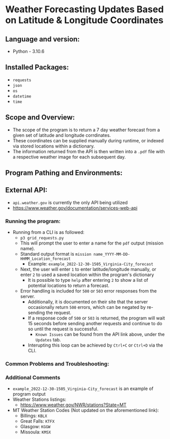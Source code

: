 # Weather Forecasting Updates Based on Latitude & Longitude Coordinates

## Language and version: 
* Python - 3.10.6

## Installed Packages:
* `requests`
* `json`
* `os`
* `datetime`
* `time`

## Scope and Overview:
* The scope of the program is to return a 7 day weather forecast from a given set of latitude and longitude corrdinates. 
* These coordinates can be supplied manually during runtime, or indexed via stored locations within a dictionary.
* The information returned from the API is then written into a `.pdf` file with a
respective weather image for each subsequent day.

## Program Pathing and Environments:

## External API:
* `api.weather.gov` is currently the only API being utilized  
* https://www.weather.gov/documentation/services-web-api

### Running the program:
* Running from a CLI is as followed:
    * `p3 grid_requests.py`
    * This will prompt the user to enter a name for the `pdf` output (mission name).
    * Standard output format is `mission name_YYYY-MM-DD-HHMM_Location_forecast`
        * Example: `example_2022-12-30-1505_Virginia-City_forecast`
    * Next, the user will enter `1` to enter latitude/longitude manually, or enter `2` to used a saved location within the program's dictionary
        * It is possible to type `help` after entering `2` to show a list of potential locations to return a forecast.
    * Error handling is included for `500` or `503` error responses from the server.
        * Additionally, it is documented on their site that the server occasionally return `500` errors, which can be negated by re-sending the request.
        * If a response code of `500` or `503` is returned, the program will wait 15 seconds before sending another requests and continue to do so until the request is successful.
            * `Known Issues` can be found from the API link above, under the `Updates` tab.
        * Interupting this loop can be achieved by `Ctrl+C` or `Ctrl+D` via the CLI.

### Common Problems and Troubleshooting:

### Additional Comments
* `example_2022-12-30-1505_Virginia-City_forecast` is an example of program output
* Weather Stations listings:
    * https://www.weather.gov/NWR/stations?State=MT
* MT Weather Station Codes (Not updated on the aforementioned link):
    * Billings: `KBLX`
    * Great Falls: `KTFX`
    * Glasgow: `KGGW`
    * Missoula: `KMSX`